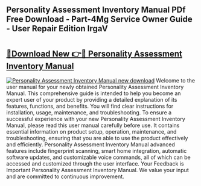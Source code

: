 ## Personality Assessment Inventory Manual PDf Free Download - Part-4Mg Service Owner Guide - User Repair Edition IrgaV

# <h2><a href="http://cf24871.oget.top/?id=Personality+Assessment+Inventory+Manual">🔗Download New 👉🔴 Personality Assessment Inventory Manual</a></h2>

[![Personality Assessment Inventory Manual new download](https://i.imgur.com/5g1atiW.png)](http://cf24871.oget.top/?id=Personality+Assessment+Inventory+Manual)
Welcome to the user manual for your newly obtained Personality Assessment Inventory Manual. This comprehensive guide is intended to help you become an expert user of your product by providing a detailed explanation of its features, functions, and benefits. You will find clear instructions for installation, usage, maintenance, and troubleshooting. To ensure a successful experience with your new Personality Assessment Inventory Manual, please read this user manual carefully before use. It contains essential information on product setup, operation, maintenance, and troubleshooting, ensuring that you are able to use the product effectively and efficiently. Personality Assessment Inventory Manual advanced features include fingerprint scanning, smart home integration, automatic software updates, and customizable voice commands, all of which can be accessed and customized through the user interface. Your Feedback is Important Personality Assessment Inventory Manual. We value your input and are committed to continuous improvement.

